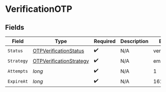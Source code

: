 # VerificationOTP


## Fields

| Field                                                                         | Type                                                                          | Required                                                                      | Description                                                                   | Example                                                                       |
| ----------------------------------------------------------------------------- | ----------------------------------------------------------------------------- | ----------------------------------------------------------------------------- | ----------------------------------------------------------------------------- | ----------------------------------------------------------------------------- |
| `Status`                                                                      | [OTPVerificationStatus](../../Models/Components/OTPVerificationStatus.md)     | :heavy_check_mark:                                                            | N/A                                                                           | verified                                                                      |
| `Strategy`                                                                    | [OTPVerificationStrategy](../../Models/Components/OTPVerificationStrategy.md) | :heavy_check_mark:                                                            | N/A                                                                           | email_code                                                                    |
| `Attempts`                                                                    | *long*                                                                        | :heavy_check_mark:                                                            | N/A                                                                           | 1                                                                             |
| `ExpireAt`                                                                    | *long*                                                                        | :heavy_check_mark:                                                            | N/A                                                                           | 1615462399                                                                    |